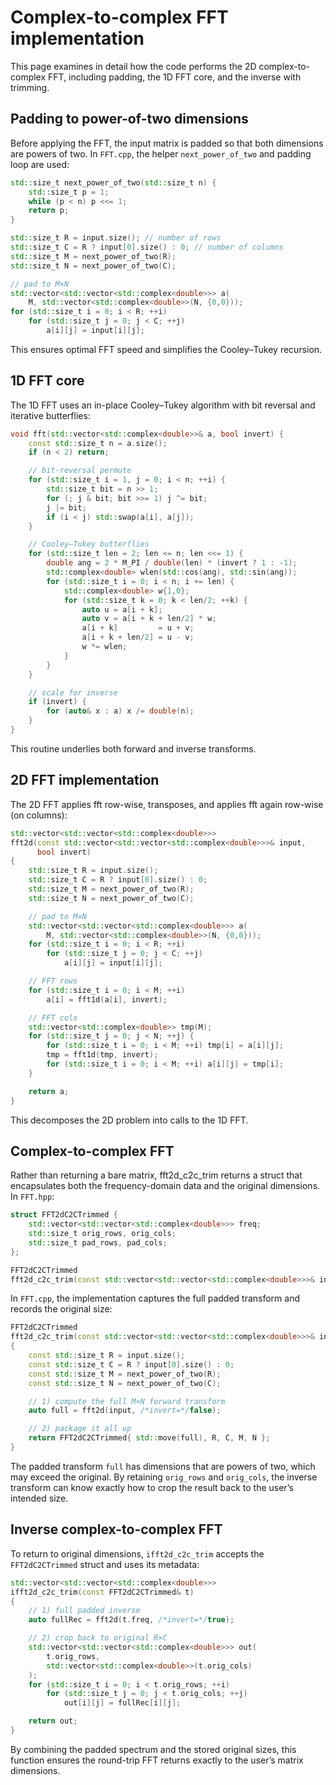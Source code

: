 # Complex-to-complex FFT implementation

This page examines in detail how the code performs the 2D complex-to-complex FFT, including padding, the 1D FFT core, and the inverse with trimming.

## Padding to power-of-two dimensions

Before applying the FFT, the input matrix is padded so that both dimensions are powers of two. In `FFT.cpp`, the helper `next_power_of_two` and padding loop are used:

```cpp linenums="10" title="FFT.cpp"
std::size_t next_power_of_two(std::size_t n) {
    std::size_t p = 1;
    while (p < n) p <<= 1;
    return p;
}
```

```cpp linenums="68" title="inside FFT::fft2d(...)"
std::size_t R = input.size(); // number of rows
std::size_t C = R ? input[0].size() : 0; // number of columns
std::size_t M = next_power_of_two(R);
std::size_t N = next_power_of_two(C);

// pad to M×N
std::vector<std::vector<std::complex<double>>> a(
    M, std::vector<std::complex<double>>(N, {0,0}));
for (std::size_t i = 0; i < R; ++i)
    for (std::size_t j = 0; j < C; ++j)
        a[i][j] = input[i][j];
```

This ensures optimal FFT speed and simplifies the Cooley–Tukey recursion.

## 1D FFT core

The 1D FFT uses an in-place Cooley–Tukey algorithm with bit reversal and iterative butterflies:

```cpp linenums="19" title="FFT.cpp"
void fft(std::vector<std::complex<double>>& a, bool invert) {
    const std::size_t n = a.size();
    if (n < 2) return;

    // bit‑reversal permute
    for (std::size_t i = 1, j = 0; i < n; ++i) {
        std::size_t bit = n >> 1;
        for (; j & bit; bit >>= 1) j ^= bit;
        j |= bit;
        if (i < j) std::swap(a[i], a[j]);
    }

    // Cooley–Tukey butterflies
    for (std::size_t len = 2; len <= n; len <<= 1) {
        double ang = 2 * M_PI / double(len) * (invert ? 1 : -1);
        std::complex<double> wlen(std::cos(ang), std::sin(ang));
        for (std::size_t i = 0; i < n; i += len) {
            std::complex<double> w{1,0};
            for (std::size_t k = 0; k < len/2; ++k) {
                auto u = a[i + k];
                auto v = a[i + k + len/2] * w;
                a[i + k]         = u + v;
                a[i + k + len/2] = u - v;
                w *= wlen;
            }
        }
    }

    // scale for inverse
    if (invert) {
        for (auto& x : a) x /= double(n);
    }
}
```

This routine underlies both forward and inverse transforms.


## 2D FFT implementation

The 2D FFT applies fft row-wise, transposes, and applies fft again row-wise (on columns):

```cpp linenums="65" title="FFT.cpp"
std::vector<std::vector<std::complex<double>>>
fft2d(const std::vector<std::vector<std::complex<double>>>& input,
      bool invert)
{
    std::size_t R = input.size();
    std::size_t C = R ? input[0].size() : 0;
    std::size_t M = next_power_of_two(R);
    std::size_t N = next_power_of_two(C);

    // pad to M×N
    std::vector<std::vector<std::complex<double>>> a(
        M, std::vector<std::complex<double>>(N, {0,0}));
    for (std::size_t i = 0; i < R; ++i)
        for (std::size_t j = 0; j < C; ++j)
            a[i][j] = input[i][j];

    // FFT rows
    for (std::size_t i = 0; i < M; ++i)
        a[i] = fft1d(a[i], invert);

    // FFT cols
    std::vector<std::complex<double>> tmp(M);
    for (std::size_t j = 0; j < N; ++j) {
        for (std::size_t i = 0; i < M; ++i) tmp[i] = a[i][j];
        tmp = fft1d(tmp, invert);
        for (std::size_t i = 0; i < M; ++i) a[i][j] = tmp[i];
    }

    return a;
}
```

This decomposes the 2D problem into  calls to the 1D FFT.


## Complex-to-complex FFT 

Rather than returning a bare matrix, fft2d_c2c_trim returns a struct that encapsulates both the frequency-domain data and the original dimensions. In `FFT.hpp`:

```cpp linenums="56" title="FFT.hpp"
struct FFT2dC2CTrimmed {
    std::vector<std::vector<std::complex<double>>> freq;
    std::size_t orig_rows, orig_cols;
    std::size_t pad_rows, pad_cols;
};

FFT2dC2CTrimmed
fft2d_c2c_trim(const std::vector<std::vector<std::complex<double>>>& input);
```

In `FFT.cpp`, the implementation captures the full padded transform and records the original size:

```cpp linenums="166" title="FFT.cpp"
FFT2dC2CTrimmed
fft2d_c2c_trim(const std::vector<std::vector<std::complex<double>>>& input)
{
    const std::size_t R = input.size();
    const std::size_t C = R ? input[0].size() : 0;
    const std::size_t M = next_power_of_two(R);
    const std::size_t N = next_power_of_two(C);

    // 1) compute the full M×N forward transform
    auto full = fft2d(input, /*invert=*/false);

    // 2) package it all up
    return FFT2dC2CTrimmed{ std::move(full), R, C, M, N };
}
```

The padded transform `full` has dimensions that are powers of two, which may exceed the original. By retaining `orig_rows` and `orig_cols`, the inverse transform can know exactly how to crop the result back to the user’s intended size.


## Inverse complex-to-complex FFT

To return to original dimensions, `ifft2d_c2c_trim` accepts the `FFT2dC2CTrimmed` struct and uses its metadata:

```cpp linenums="181" title="FFT.cpp"
std::vector<std::vector<std::complex<double>>>
ifft2d_c2c_trim(const FFT2dC2CTrimmed& t)
{
    // 1) full padded inverse
    auto fullRec = fft2d(t.freq, /*invert=*/true);

    // 2) crop back to original R×C
    std::vector<std::vector<std::complex<double>>> out(
        t.orig_rows,
        std::vector<std::complex<double>>(t.orig_cols)
    );
    for (std::size_t i = 0; i < t.orig_rows; ++i)
        for (std::size_t j = 0; j < t.orig_cols; ++j)
            out[i][j] = fullRec[i][j];

    return out;
}
```

By combining the padded spectrum and the stored original sizes, this function ensures the round-trip FFT returns exactly to the user’s matrix dimensions.